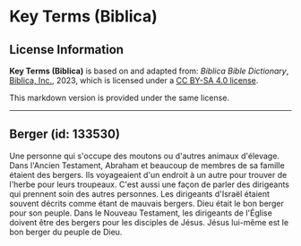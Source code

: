 # Key Terms (Biblica)

## License Information

**Key Terms (Biblica)** is based on and adapted from: _Biblica Bible Dictionary_, [Biblica, Inc.](https://www.biblica.com/), 2023, which is licensed under a [CC BY-SA 4.0 license](https://creativecommons.org/licenses/by-sa/4.0/legalcode.en).

This markdown version is provided under the same license.



--------------------------------

## Berger (id: 133530)

Une personne qui s'occupe des moutons ou d'autres animaux d'élevage. Dans l'Ancien Testament, Abraham et beaucoup de membres de sa famille étaient des bergers. Ils voyageaient d'un endroit à un autre pour trouver de l'herbe pour leurs troupeaux. C'est aussi une façon de parler des dirigeants qui prennent soin des autres personnes. Les dirigeants d'Israël étaient souvent décrits comme étant de mauvais bergers. Dieu était le bon berger pour son peuple. Dans le Nouveau Testament, les dirigeants de l'Église doivent être des bergers pour les disciples de Jésus. Jésus lui\-même est le bon berger du peuple de Dieu.


